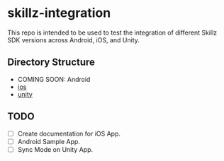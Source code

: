# skillz-integration

This repo is intended to be used to test the integration of different Skillz SDK versions across Android, iOS, and Unity.

## Directory Structure

- COMING SOON: Android
- [ios](ios)
- [unity](unity)

## TODO

- [ ] Create documentation for iOS App.
- [ ] Android Sample App.
- [ ] Sync Mode on Unity App.
